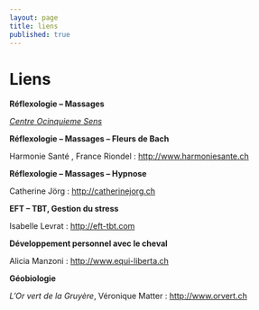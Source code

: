 ```yaml
---
layout: page
title: liens
published: true
---
```



# Liens

**Réflexologie – Massages**

[*Centre Ocinquieme Sens*](http://www.ocinquieme.ch)


**Réflexologie – Massages – Fleurs de Bach**

Harmonie Santé , France Riondel : <http://www.harmoniesante.ch>


**Réflexologie – Massages – Hypnose**

Catherine Jörg : <http://catherinejorg.ch>


**EFT – TBT, Gestion du stress**

Isabelle Levrat : <http://eft-tbt.com>


**Développement personnel avec le cheval**

Alicia Manzoni : <http://www.equi-liberta.ch>


**Géobiologie**

*L’Or vert de la Gruyère*, Véronique Matter : <http://www.orvert.ch>
